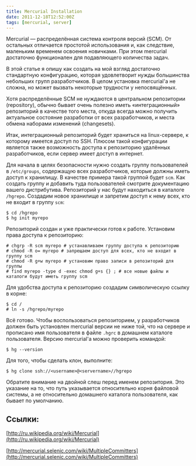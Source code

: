 ```yaml
---
title: Mercurial Installation
date: 2011-12-18T12:52:00Z
tags: [mercurial, server]
---
```


Mercurial — распределённая система контроля версий (SCM). От остальных отличается простотой использования и, как следствие, маленьким временем освоения новичками. При этом mercurial достаточно функционален для подавляющего количества задач.

В этой статье я опишу как создать на мой взгляд достаточно стандартную конфигурацию, которая удовлетворит нужды большинства небольших групп разработчиков. В целом установка mercurial'а не сложна, но может вызвать некоторые трудности у непосвящённых.

Хотя распределённые SCM не нуждаются в центральном репозитории (repository), обычно бывает очень полезно иметь «интеграционный» репозиторий в качестве того места, откуда всегда можно получить актуальное состояние разработки от всех разработчиков, и места обмена наборами изменений (changesets).

Итак, интеграционный репозиторий будет храниться на linux-сервере, к которому имеется доступ по SSH. Плюсом такой конфигурации является также возможность доступа к репозиторию удалённых разработчиков, если сервер имеет доступ в интернет.

Для начала в целях безопасности нужно создать группу пользователей в `/etc/groups`, содержащую всех разработчиков, которые должны иметь доступ к хранилищу. В качестве примера такой группой будет `scm`. Как создать группу и добавить туда пользователей смотрите документацию вашего дистрибутива. Репозиторий у нас будут находиться в каталоге `/hgrepo`. Создадим новое хранилище и запретим доступ к нему всех, кто не входит в группу `scm`:

```shell
$ cd /hgrepo
$ hg init myrepo
```

Репозиторий создан и уже практически готов к работе. Установим права доступа к репозиторию:

```shell
# chgrp -R scm myrepo # устанавливаем группу доступа к репозиторию
# chmod -R o= myrepo # запрещаем доступ для всех, кто не входит в группу scm
# chmod -R g+w myrepo # установим право записи в репозиторий для группы
# find myrepo -type d -exec chmod g+s {} ; # все новые файлы и каталоги будут иметь группу scm
```

Для удобства доступа к репозиторию создадим символическую ссылку в корне:

```shell
$ cd /
# ln -s /hgrepo/myrepo
```

Всё готово. Чтобы воспользоваться репозиторием, у разработчиков должен быть установлен mercurial версии не ниже той, что на сервере и прописано имя пользователя в файле `.hgrc` в домашнем каталоге пользователя. Версию mercurial'а можно проверить командой:

```shell
$ hg --version
```

Для того, чтобы сделать клон, выполните:

```shell
$ hg clone ssh://<username>@<servername>//hgrepo
```

Обратите внимание на двойной слеш перед именем репозитория. Это указание на то, что путь указывается относительно корня файловой системы, а не относительно домашнего каталога пользователя, как бывает по умолчанию.

## Ссылки:

[http://ru.wikipedia.org/wiki/Mercurial](http://ru.wikipedia.org/wiki/Mercurial)

[http://mercurial.selenic.com/wiki/MultipleCommitters](http://mercurial.selenic.com/wiki/MultipleCommitters)
